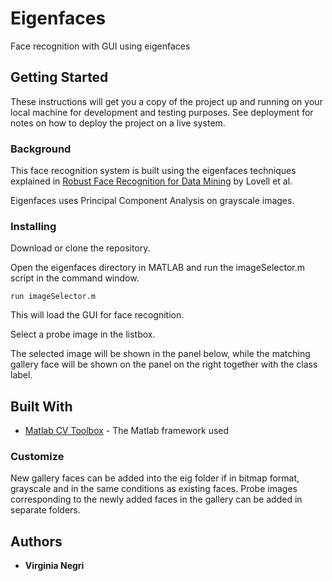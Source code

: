 # Eigenfaces

Face recognition with GUI using eigenfaces

## Getting Started

These instructions will get you a copy of the project up and running on your local machine for development and testing purposes. See deployment for notes on how to deploy the project on a live system.

### Background

This face recognition system is built using the eigenfaces techniques explained in [Robust Face Recognition for Data Mining](https://espace.library.uq.edu.au/data/UQ_18/Robust_Face_Recognition_for_Data_Mining.pdf?Expires=1560827531&Signature=QZGw30GlA40G-LjRVbPlcXCGj6UwlTdoNVHT8h6wAFoARExNywyM4BaQh0C-I0l8XVgEdYDbOqGYNuBwuYjNvUlXhoYD-Jnt2y4PbGOzzHZtWZot5cUgyJgUihMZHLur8T-fKEgE-mdAHAiPCgKumro0utCfjmEA~1-rXFqUDr8gNPB3Phui8M-AQfK287wTjWXq2a-T-m~qopWEjvh2cVoz147rDLzeMJv1A87X-HDLdKfDjjm00pr1DHSCkMHhdsOfbT77Dl8V0M-6IC-jVKoiKJm5pYlzLSTzCxjhVuWCS2roY2rc0Lhbmh8tRSFZQXy0UXYBM0lvw7a3M8ALaQ__&Key-Pair-Id=APKAJKNBJ4MJBJNC6NLQ) by Lovell et al.

Eigenfaces uses Principal Component Analysis on grayscale images.

### Installing

Download or clone the repository.

Open the eigenfaces directory in MATLAB and run the imageSelector.m script in the command window.

```
run imageSelector.m
```

This will load the GUI for face recognition.

Select a probe image in the listbox.

The selected image will be shown in the panel below, while the matching gallery face will be shown on the panel on the right together with the class label.


## Built With

* [Matlab CV Toolbox](https://au.mathworks.com/products/computer-vision.html) - The Matlab framework used

### Customize

New gallery faces can be added into the eig folder if in bitmap format, grayscale and in the same conditions as existing faces.
Probe images corresponding to the newly added faces in the gallery can be added in separate folders.

## Authors

* **Virginia Negri** 



